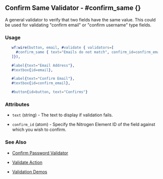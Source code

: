 <!-- dash: #confirm_same | Test | ###:Section -->



## Confirm Same Validator - #confirm_same {}

  A general validator to verify that two fields have the same value. This could
  be used for validating "confirm email" or "confirm username" type fields.

### Usage

```erlang
   wf:wire(button, email, #validate { validators=[
	 #confirm_same { text="Emails do not match", confirm_id=confirm_email }
   ]}),

   #label{text="Email Address"},
   #textbox{id=email},

   #label{text="Confirm Email"},
   #textbox{id=confirm_email},

   #button{id=button, text="Confirms"}

```

### Attributes

   * `text` (string) - The text to display if validation fails.

   * `confirm_id` (atom) - Specify the Nitrogen Element ID of the field
	  against which you wish to confirm.

### See Also

 *  [Confirm Password Validator](confirm_password.md)

 *  [Validate Action](validate.md)

 *  [Validation Demos](http://nitrogenproject.com/demos/validation)
